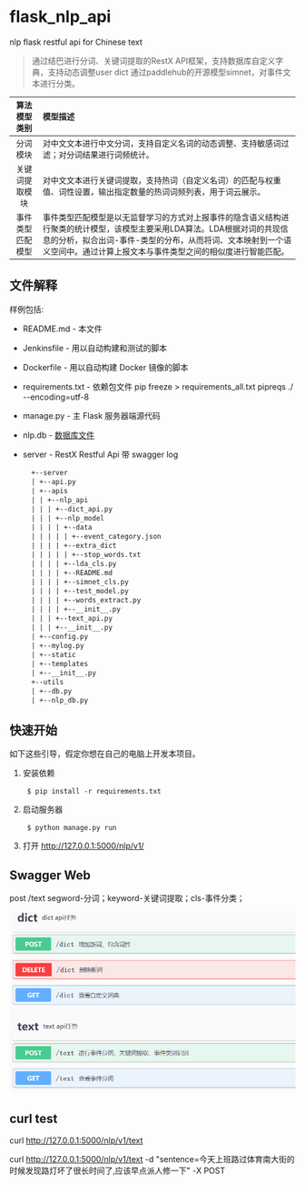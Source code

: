 
# flask_nlp_api
nlp flask restful api for Chinese text

> 通过结巴进行分词、关键词提取的RestX API框架，支持数据库自定义字典，支持动态调整user dict
> 通过paddlehub的开源模型simnet，对事件文本进行分类。

| 算法模型类别	| 模型描述| 
| :----: | :----- |
| 分词模块	| 对中文文本进行中文分词，支持自定义名词的动态调整、支持敏感词过滤；对分词结果进行词频统计。| 
| 关键词提取模块	| 对中文文本进行关键词提取，支持热词（自定义名词）的匹配与权重值、词性设置，输出指定数量的热词词频列表，用于词云展示。| 
| 事件类型匹配模型	| 事件类型匹配模型是以无监督学习的方式对上报事件的隐含语义结构进行聚类的统计模型，该模型主要采用LDA算法。LDA根据对词的共现信息的分析，拟合出词-事件-类型的分布，从而将词、文本映射到一个语义空间中。通过计算上报文本与事件类型之间的相似度进行智能匹配。| 

文件解释
-----------

样例包括:

* README.md - 本文件
* Jenkinsfile - 用以自动构建和测试的脚本
* Dockerfile - 用以自动构建 Docker 镜像的脚本
* requirements.txt - 依赖包文件 pip freeze > requirements_all.txt   pipreqs ./ --encoding=utf-8
* manage.py - 主 Flask 服务器端源代码
* nlp.db - [数据库文件](server/apis/nlp_api/nlp_model/README.md)
* server - RestX Restful Api 带 swagger log


        +--server
        | +--api.py
        | +--apis
        | | +--nlp_api
        | | | +--dict_api.py
        | | | +--nlp_model
        | | | | +--data
        | | | | | +--event_category.json
        | | | | +--extra_dict
        | | | | | +--stop_words.txt
        | | | | +--lda_cls.py
        | | | | +--README.md
        | | | | +--simnet_cls.py
        | | | | +--test_model.py
        | | | | +--words_extract.py
        | | | | +--__init__.py
        | | | +--text_api.py
        | | | +--__init__.py
        | +--config.py
        | +--mylog.py
        | +--static
        | +--templates
        | +--__init__.py
        +--utils
        | +--db.py
        | +--nlp_db.py


快速开始
---------------

如下这些引导，假定你想在自己的电脑上开发本项目。

1. 安装依赖

        $ pip install -r requirements.txt


2. 启动服务器

        $ python manage.py run

3. 打开 http://127.0.0.1:5000/nlp/v1/

Swagger Web
---------------

post /text
segword-分词；keyword-关键词提取；cls-事件分类；

![avatar](/resources/swagger_ui.png)


curl test
---------------

curl http://127.0.0.1:5000/nlp/v1/text

curl http://127.0.0.1:5000/nlp/v1/text -d "sentence=今天上班路过体育南大街的时候发现路灯坏了很长时间了,应该早点派人修一下" -X POST


